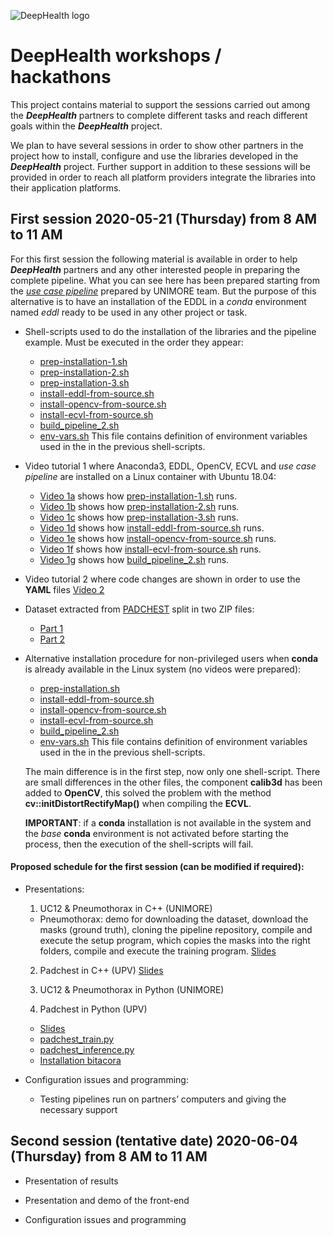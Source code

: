 ![DeepHealth logo](/images/dh-workshops.png)

# DeepHealth workshops / hackathons

This project contains material to support the sessions carried out among the **_DeepHealth_** partners to complete different tasks and reach different goals within the **_DeepHealth_** project.

We plan to have several sessions in order to show other partners in the project how to install, configure and use the libraries developed in the **_DeepHealth_** project.
Further support in addition to these sessions will be provided in order to reach all platform providers integrate the libraries into their application platforms.

## First session 2020-05-21 (Thursday) from 8 AM to 11 AM

For this first session the following material is available in order to help **_DeepHealth_** partners and any other interested people in preparing the complete pipeline.
What you can see here has been prepared starting from the [_use case pipeline_](https://github.com/deephealthproject/use_case_pipeline) prepared by UNIMORE team.
But the purpose of this alternative is to have an installation of the EDDL in a _conda_ environment named _eddl_ ready to be used in any other project or task.

  * Shell-scripts used to do the installation of the libraries and the pipeline example. Must be executed in the order they appear:
    * [prep-installation-1.sh](session-1/prep-installation-1.sh)
    * [prep-installation-2.sh](session-1/prep-installation-2.sh)
    * [prep-installation-3.sh](session-1/prep-installation-3.sh)
    * [install-eddl-from-source.sh](session-1/install-eddl-from-source.sh)
    * [install-opencv-from-source.sh](session-1/install-opencv-from-source.sh)
    * [install-ecvl-from-source.sh](session-1/install-ecvl-from-source.sh)
    * [build_pipeline_2.sh](session-1/build_pipeline_2.sh)
    * [env-vars.sh](session-1/env-vars.sh) This file contains definition of environment variables used in the in the previous shell-scripts.

  * Video tutorial 1 where Anaconda3, EDDL, OpenCV, ECVL and _use case pipeline_ are installed on a Linux container with Ubuntu 18.04:
    * [Video 1a](http://personales.upv.es/jon/video-1a.mp4) shows how [prep-installation-1.sh](session-1/prep-installation-1.sh) runs.
    * [Video 1b](http://personales.upv.es/jon/video-1b.mp4) shows how [prep-installation-2.sh](session-1/prep-installation-2.sh) runs.
    * [Video 1c](http://personales.upv.es/jon/video-1c.mp4) shows how [prep-installation-3.sh](session-1/prep-installation-3.sh) runs.
    * [Video 1d](http://personales.upv.es/jon/video-1d.mp4) shows how [install-eddl-from-source.sh](session-1/install-eddl-from-source.sh) runs.
    * [Video 1e](http://personales.upv.es/jon/video-1e.mp4) shows how [install-opencv-from-source.sh](session-1/install-opencv-from-source.sh) runs.
    * [Video 1f](http://personales.upv.es/jon/video-1f.mp4) shows how [install-ecvl-from-source.sh](session-1/install-ecvl-from-source.sh) runs.
    * [Video 1g](http://personales.upv.es/jon/video-1g.mp4) shows how [build_pipeline_2.sh](session-1/build_pipeline_2.sh) runs.

  * Video tutorial 2 where code changes are shown in order to use the **YAML** files [Video 2](http://personales.upv.es/jon/Screencast-dataset-description-and-code-changes.mp4)

  * Dataset extracted from [PADCHEST](http://bimcv.cipf.es/bimcv-projects/padchest/) split in two ZIP files:
    * [Part 1](https://intercambio.upv.es/download.php?id=fb195897e663b329b614923f5c29acf3)
    * [Part 2](https://intercambio.upv.es/download.php?id=016b04d7fb480fe5c00943080c73b449)

  * Alternative installation procedure for non-privileged users when **conda** is already available in the Linux system (no videos were prepared):
    * [prep-installation.sh](session-1-no-superuser/prep-installation-3.sh)
    * [install-eddl-from-source.sh](session-1-no-superuser/install-eddl-from-source.sh)
    * [install-opencv-from-source.sh](session-1-no-superuser/install-opencv-from-source.sh)
    * [install-ecvl-from-source.sh](session-1-no-superuser/install-ecvl-from-source.sh)
    * [build_pipeline_2.sh](session-1-no-superuser/build_pipeline_2.sh)
    * [env-vars.sh](session-1-no-superuser/env-vars.sh) This file contains definition of environment variables used in the in the previous shell-scripts.

    The main difference is in the first step, now only one shell-script.
    There are small differences in the other files, the component **calib3d** has been added to **OpenCV**, this solved the
    problem with the method **cv::initDistortRectifyMap()** when compiling the **ECVL**.

    **IMPORTANT**: if a **conda** installation is not available in the system and the _base_ **conda** environment is not activated before starting
    the process, then the execution of the shell-scripts will fail.



#### Proposed schedule for the first session (can be modified if required):

  * Presentations:

    1. UC12 & Pneumothorax in C++ (UNIMORE)
      * Pneumothorax: demo for downloading the dataset, download the masks (ground truth),
        cloning the pipeline repository, compile and execute the setup program,
        which copies the masks into the right folders, compile and execute the training program.
        [Slides](https://github.com/deephealthproject/workshops/raw/master/session-1/20200521%20Hackaton%20-%20Pneumothorax%20UNIMORE.pptx)

    2. Padchest in C++ (UPV)
       [Slides](session-1/c++_pipeline_presentation_final.pdf)

    3. UC12 & Pneumothorax in Python (UNIMORE)

    4. Padchest in Python (UPV)
      * [Slides](session-1/python_pipeline_presentation_padchest.pdf) 
      * [padchest_train.py](session-1/padchest_train.py)
      * [padchest_inference.py](session-1/padchest_inference.py)
      * [Installation bitacora](session-1/bitacora_installation_Python_pipeline.txt)

  * Configuration issues and programming:

    * Testing pipelines run on partners’ computers and giving the necessary support
  
  
## Second session (tentative date) 2020-06-04 (Thursday) from 8 AM to 11 AM

  * Presentation of results

  * Presentation and demo of the front-end 

  * Configuration issues and programming
